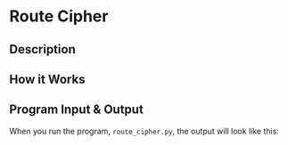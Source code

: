 # Route Cipher

## Description



## How it Works



## Program Input & Output

When you run the program, `route_cipher.py`, the output will look like this:

```
```